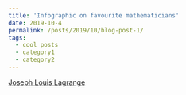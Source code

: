 ```yaml
---
title: 'Infographic on favourite mathematicians'
date: 2019-10-4
permalink: /posts/2019/10/blog-post-1/
tags:
  - cool posts
  - category1
  - category2
---
```



[Joseph Louis Lagrange](http://mdasabee.github.io/images/Lagrange.png)
